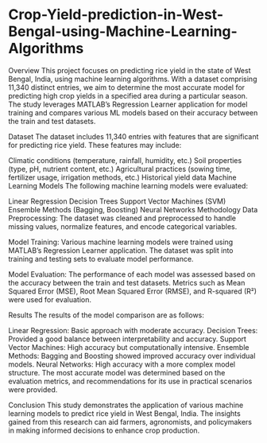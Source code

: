 # Crop-Yield-prediction-in-West-Bengal-using-Machine-Learning-Algorithms
Overview
This project focuses on predicting rice yield in the state of West Bengal, India, using machine learning algorithms. With a dataset comprising 11,340 distinct entries, we aim to determine the most accurate model for predicting high crop yields in a specified area during a particular season. The study leverages MATLAB’s Regression Learner application for model training and compares various ML models based on their accuracy between the train and test datasets.

Dataset
The dataset includes 11,340 entries with features that are significant for predicting rice yield. These features may include:

Climatic conditions (temperature, rainfall, humidity, etc.)
Soil properties (type, pH, nutrient content, etc.)
Agricultural practices (sowing time, fertilizer usage, irrigation methods, etc.)
Historical yield data
Machine Learning Models
The following machine learning models were evaluated:

Linear Regression
Decision Trees
Support Vector Machines (SVM)
Ensemble Methods (Bagging, Boosting)
Neural Networks
Methodology
Data Preprocessing: The dataset was cleaned and preprocessed to handle missing values, normalize features, and encode categorical variables.

Model Training: Various machine learning models were trained using MATLAB’s Regression Learner application. The dataset was split into training and testing sets to evaluate model performance.

Model Evaluation: The performance of each model was assessed based on the accuracy between the train and test datasets. Metrics such as Mean Squared Error (MSE), Root Mean Squared Error (RMSE), and R-squared (R²) were used for evaluation.

Results
The results of the model comparison are as follows:

Linear Regression: Basic approach with moderate accuracy.
Decision Trees: Provided a good balance between interpretability and accuracy.
Support Vector Machines: High accuracy but computationally intensive.
Ensemble Methods: Bagging and Boosting showed improved accuracy over individual models.
Neural Networks: High accuracy with a more complex model structure.
The most accurate model was determined based on the evaluation metrics, and recommendations for its use in practical scenarios were provided.

Conclusion
This study demonstrates the application of various machine learning models to predict rice yield in West Bengal, India. The insights gained from this research can aid farmers, agronomists, and policymakers in making informed decisions to enhance crop production.
